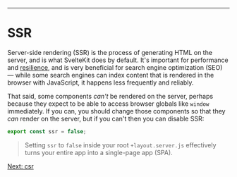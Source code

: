 ------
# **SSR**
Server-side rendering (SSR) is the process of generating HTML on the server, and is what SvelteKit does by default. It's important for performance and [resilience](https://kryogenix.org/code/browser/everyonehasjs.html), and is very beneficial for search engine optimization (SEO) — while some search engines can index content that is rendered in the browser with JavaScript, it happens less frequently and reliably.

That said, some components _can't_ be rendered on the server, perhaps because they expect to be able to access browser globals like `window` immediately. If you can, you should change those components so that they _can_ render on the server, but if you can't then you can disable SSR:
```javascript title="src/routes/part4/page-options/ssr/+page.server.ts"
export const ssr = false;
```
> Setting `ssr` to `false` inside your root `+layout.server.js` effectively turns your entire app into a single-page app (SPA).

[Next: csr](/part4/page-options/csr)
